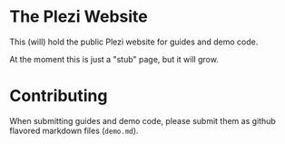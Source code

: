 # The Plezi Website

This (will) hold the public Plezi website for guides and demo code.

At the moment this is just a "stub" page, but it will grow.

# Contributing

When submitting guides and demo code, please submit them as github flavored markdown files (`demo.md`).
